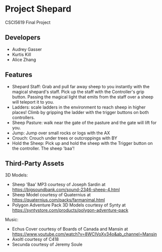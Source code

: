 
# Project Shepard

CSCI5619 Final Project




## Developers

- Audrey Gasser
- Kurtis Kill
- Alice Zhang


## Features

- Shepard Staff: Grab and pull far away sheep to you instantly with the magical shepard's staff. Pick up the staff with the Controller's grip button. Passing the magical light that emits from the staff over a sheep will teleport it to you.
- Ladders: scale ladders in the environment to reach sheep in higher places! Climb by gripping the ladder with the trigger buttons on both controllers.
- Sheep Pasture: walk near the gate of the pasture and the gate will lift for you.
- Jump: Jump over small rocks or logs with the AX
- Crouch: Crouch under trees or outcroppings with BY
- Hold the Sheep: Pick up and hold the sheep with the Trigger button on the controller. The sheep 'baa'!


## Third-Party Assets

3D Models:
- Sheep 'Baa' MP3 courtesy of Joseph Sardin at https://bigsoundbank.com/sound-2346-sheep-4.html
- Sheep Model courtesy of Quaternius at https://quaternius.com/packs/farmanimal.html
- Polygon Adventure Pack 3D Models courtesy of Synty at https://syntystore.com/products/polygon-adventure-pack

Music:
- Echus Cover courtesy of Boards of Canada and Mansin at https://www.youtube.com/watch?v=8WCIVoXy34o&ab_channel=Mansin
- Axoltl courtesy of C418
- Secunda courtesy of Jeremy Soule
